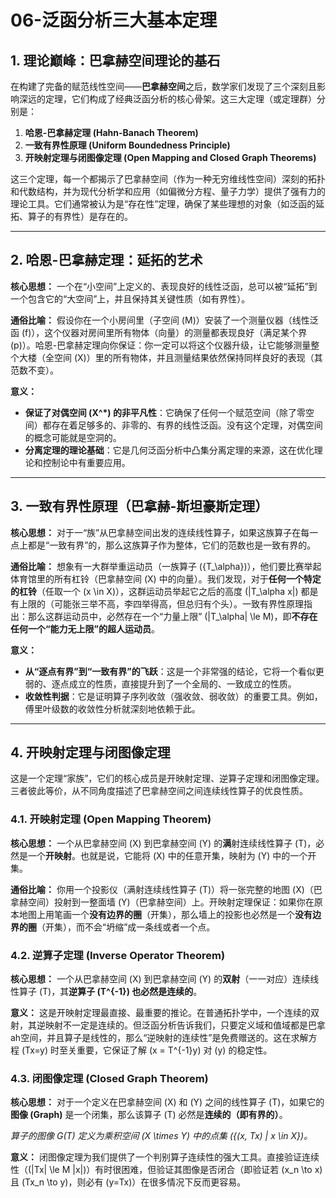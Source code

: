 # 06-泛函分析三大基本定理

## 1. 理论巅峰：巴拿赫空间理论的基石

在构建了完备的赋范线性空间——**巴拿赫空间**之后，数学家们发现了三个深刻且影响深远的定理，它们构成了经典泛函分析的核心骨架。这三大定理（或定理群）分别是：

1. **哈恩-巴拿赫定理 (Hahn-Banach Theorem)**
2. **一致有界性原理 (Uniform Boundedness Principle)**
3. **开映射定理与闭图像定理 (Open Mapping and Closed Graph Theorems)**

这三个定理，每一个都揭示了巴拿赫空间（作为一种无穷维线性空间）深刻的拓扑和代数结构，并为现代分析学和应用（如偏微分方程、量子力学）提供了强有力的理论工具。它们通常被认为是“存在性”定理，确保了某些理想的对象（如泛函的延拓、算子的有界性）是存在的。

---

## 2. 哈恩-巴拿赫定理：延拓的艺术

**核心思想：** 一个在“小空间”上定义的、表现良好的线性泛函，总可以被“延拓”到一个包含它的“大空间”上，并且保持其关键性质（如有界性）。

**通俗比喻：** 假设你在一个小房间里（子空间 \(M\)）安装了一个测量仪器（线性泛函 \(f\)），这个仪器对房间里所有物体（向量）的测量都表现良好（满足某个界 \(p\)）。哈恩-巴拿赫定理向你保证：你一定可以将这个仪器升级，让它能够测量整个大楼（全空间 \(X\)）里的所有物体，并且测量结果依然保持同样良好的表现（其范数不变）。

**意义：**

- **保证了对偶空间 \(X^*\) 的非平凡性**：它确保了任何一个赋范空间（除了零空间）都存在着足够多的、非零的、有界的线性泛函。没有这个定理，对偶空间的概念可能就是空洞的。
- **分离定理的理论基础**：它是几何泛函分析中凸集分离定理的来源，这在优化理论和控制论中有重要应用。

---

## 3. 一致有界性原理（巴拿赫-斯坦豪斯定理）

**核心思想：** 对于一“族”从巴拿赫空间出发的连续线性算子，如果这族算子在每一点上都是“一致有界”的，那么这族算子作为整体，它们的范数也是一致有界的。

**通俗比喻：** 想象有一大群举重运动员（一族算子 \(\{T_\alpha\}\)），他们要比赛举起体育馆里的所有杠铃（巴拿赫空间 \(X\) 中的向量）。我们发现，对于**任何一个特定的杠铃**（任取一个 \(x \in X\)），这群运动员举起它之后的高度 \(\|T_\alpha x\|\) 都是有上限的（可能张三举不高，李四举得高，但总归有个头）。一致有界性原理指出：那么这群运动员中，必然存在一个“力量上限” \(\|T_\alpha\| \le M\)，即**不存在任何一个“能力无上限”的超人运动员**。

**意义：**

- **从“逐点有界”到“一致有界”的飞跃**：这是一个非常强的结论，它将一个看似更弱的、逐点成立的性质，直接提升到了一个全局的、一致成立的性质。
- **收敛性判据**：它是证明算子序列收敛（强收敛、弱收敛）的重要工具。例如，傅里叶级数的收敛性分析就深刻地依赖于此。

---

## 4. 开映射定理与闭图像定理

这是一个定理“家族”，它们的核心成员是开映射定理、逆算子定理和闭图像定理。三者彼此等价，从不同角度描述了巴拿赫空间之间连续线性算子的优良性质。

### 4.1. 开映射定理 (Open Mapping Theorem)

**核心思想：** 一个从巴拿赫空间 \(X\) 到巴拿赫空间 \(Y\) 的**满**射连续线性算子 \(T\)，必然是一个**开映射**。也就是说，它能将 \(X\) 中的任意开集，映射为 \(Y\) 中的一个开集。

**通俗比喻：** 你用一个投影仪（满射连续线性算子 \(T\)）将一张完整的地图 \(X\)（巴拿赫空间）投射到一整面墙 \(Y\)（巴拿赫空间）上。开映射定理保证：如果你在原本地图上用笔画一个**没有边界的圈**（开集），那么墙上的投影也必然是一个**没有边界的圈**（开集），而不会“坍缩”成一条线或者一个点。

### 4.2. 逆算子定理 (Inverse Operator Theorem)

**核心思想：** 一个从巴拿赫空间 \(X\) 到巴拿赫空间 \(Y\) 的**双射**（一一对应）连续线性算子 \(T\)，其**逆算子 \(T^{-1}\) 也必然是连续的**。

**意义：** 这是开映射定理最直接、最重要的推论。在普通拓扑学中，一个连续的双射，其逆映射不一定是连续的。但泛函分析告诉我们，只要定义域和值域都是巴拿ah空间，并且算子是线性的，那么“逆映射的连续性”是免费赠送的。这在求解方程 \(Tx=y\) 时至关重要，它保证了解 \(x = T^{-1}y\) 对 \(y\) 的稳定性。

### 4.3. 闭图像定理 (Closed Graph Theorem)

**核心思想：** 对于一个定义在巴拿赫空间 \(X\) 和 \(Y\) 之间的线性算子 \(T\)，如果它的**图像 (Graph)** 是一个闭集，那么该算子 \(T\) 必然是**连续的（即有界的）**。

*算子的图像 G(T) 定义为乘积空间 \(X \times Y\) 中的点集 \(\{(x, Tx) | x \in X\}\)。*

**意义：** 闭图像定理为我们提供了一个判别算子连续性的强大工具。直接验证连续性（\(\|Tx\| \le M \|x\|\)）有时很困难，但验证其图像是否闭合（即验证若 \(x_n \to x\) 且 \(Tx_n \to y\)，则必有 \(y=Tx\)）在很多情况下反而更容易。
